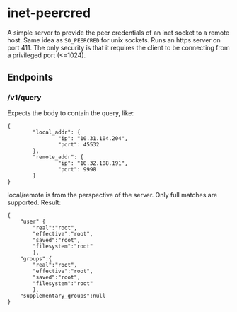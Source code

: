 # inet-peercred
A simple server to provide the peer credentials of an inet socket to a remote host. Same idea as `SO_PEERCRED` for unix sockets. Runs an https server on port 411. 
The only security is that it requires the client to be connecting from a privileged port (<=1024).
## Endpoints
### /v1/query
Expects the body to contain the query, like:
```
{
        "local_addr": {
                "ip": "10.31.104.204",
                "port": 45532
        },
        "remote_addr": {
                "ip": "10.32.108.191",
                "port": 9998
        }
}
```
local/remote is from the perspective of the server. Only full matches are supported.
Result:
```
{
	"user" {
		"real":"root",
		"effective":"root",
		"saved":"root",
		"filesystem":"root"
		},
	"groups":{
		"real":"root",
		"effective":"root",
		"saved":"root",
		"filesystem":"root"
		},
	"supplementary_groups":null
}
```
